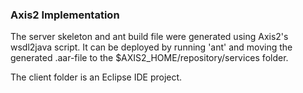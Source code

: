 ### Axis2 Implementation

The server skeleton and ant build file were generated using Axis2's wsdl2java script.
It can be deployed by running 'ant' and moving the generated .aar-file to the $AXIS2_HOME/repository/services folder.

The client folder is an Eclipse IDE project.
